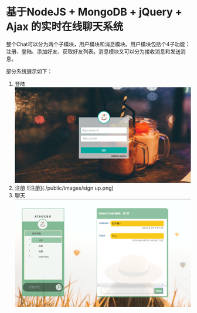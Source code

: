 # 基于NodeJS + MongoDB +  jQuery + Ajax 的实时在线聊天系统

整个Chat可以分为两个子模块，用户模块和消息模块。用户模块包括个4子功能：注册、登陆、添加好友、获取好友列表。消息模块又可以分为接收消息和发送消息。

部分系统展示如下：
1. 登陆
![登陆](./public/images/登陆.png)
2. 注册
![注册](./public/images/sign up.png)
3. 聊天
![chat](./public/images/chat.png)
